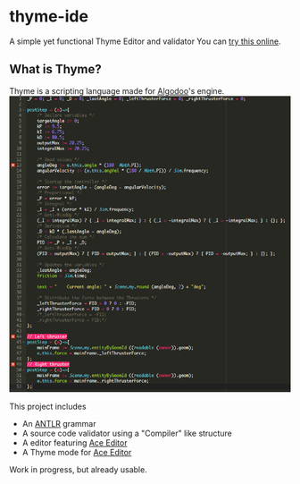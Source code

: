 # thyme-ide
A simple yet functional Thyme Editor and validator
You can [try this online](https://leandrosq.github.io/thyme-ide/).

## What is Thyme?
Thyme is a scripting language made for [Algodoo](algodoo.com)'s engine.
![img](https://raw.githubusercontent.com/LeandroSQ/thyme-ide/master/img/01.png?raw=true)

This project includes
- An [ANTLR](https://www.antlr.org/) grammar
- A source code validator using a "Compiler" like structure
- A editor featuring [Ace Editor](https://ace.c9.io/)
- A Thyme mode for [Ace Editor](https://ace.c9.io/)

Work in progress, but already usable.

